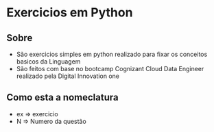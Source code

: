 # Exercicios em Python

## Sobre

+ São exercicios simples em python realizado para fixar os conceitos basicos da Linguagem
+ São feitos com base no bootcamp Cognizant Cloud Data Engineer realizado pela Digital Innovation one

## Como esta a nomeclatura

+ ex => exercicio
+ N => Numero da questão
